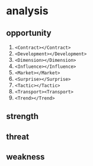 # analysis

## opportunity

1. `<Contract></Contract>`
1. `<Development></Development>`
1. `<Dimension></Dimension>`
1. `<Influence></Influence>`
1. `<Market></Market>`
1. `<Surprise></Surprise>`
1. `<Tactic></Tactic>`
1. `<Transport><Transport>`
1. `<Trend></Trend>`

## strength

## threat

## weakness

<!-- EOF -->
